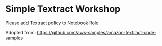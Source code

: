 # Simple Textract Workshop

Please add Textract policy to Notebook Role 




Adopted from: https://github.com/aws-samples/amazon-textract-code-samples
